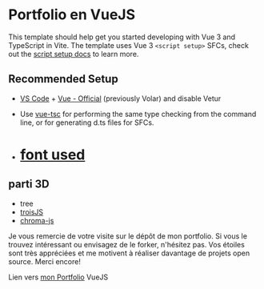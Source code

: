 # Portfolio en VueJS

This template should help get you started developing with Vue 3 and TypeScript in Vite. The template uses Vue 3 `<script setup>` SFCs, check out the [script setup docs](https://v3.vuejs.org/api/sfc-script-setup.html#sfc-script-setup) to learn more.

## Recommended Setup

- [VS Code](https://code.visualstudio.com/) + [Vue - Official](https://marketplace.visualstudio.com/items?itemName=Vue.volar) (previously Volar) and disable Vetur

- Use [vue-tsc](https://github.com/vuejs/language-tools/tree/master/packages/tsc) for performing the same type checking from the command line, or for generating d.ts files for SFCs.

- # [font used](https://fonts.google.com/selection/embed)

## parti 3D

- tree
- [troisJS](https://troisjs.github.io/guide/)
- [chroma-js](https://www.npmjs.com/package/chroma-js)

Je vous remercie de votre visite sur le dépôt de mon portfolio. Si vous le trouvez intéressant ou envisagez de le forker, n'hésitez pas. Vos étoiles sont très appréciées et me motivent à réaliser davantage de projets open source. Merci encore!

Lien vers [mon Portfolio](https://hqntr2-5173.csb.app/) VueJS
